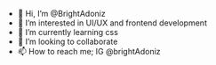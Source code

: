 - 👋 Hi, I’m @BrightAdoniz
- 👀 I’m interested in UI/UX and frontend development
- 🌱 I’m currently learning css
- 💞️ I’m looking to collaborate
- 📫 How to reach me; IG @brightAdoniz

<!---
BrightAdoniz/BrightAdoniz is a ✨ special ✨ repository because its `README.md` (this file) appears on your GitHub profile.
You can click the Preview link to take a look at your changes.
--->

